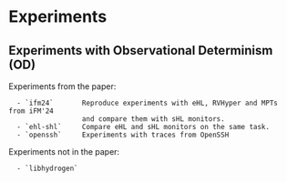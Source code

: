 # Experiments

## Experiments with Observational Determinism (OD)

Experiments from the paper:

```
  - `ifm24`       Reproduce experiments with eHL, RVHyper and MPTs from iFM'24
                  and compare them with sHL monitors.
  - `ehl-shl`     Compare eHL and sHL monitors on the same task.
  - `openssh`     Experiments with traces from OpenSSH
```

Experiments not in the paper:
```
  - `libhydrogen`
```

